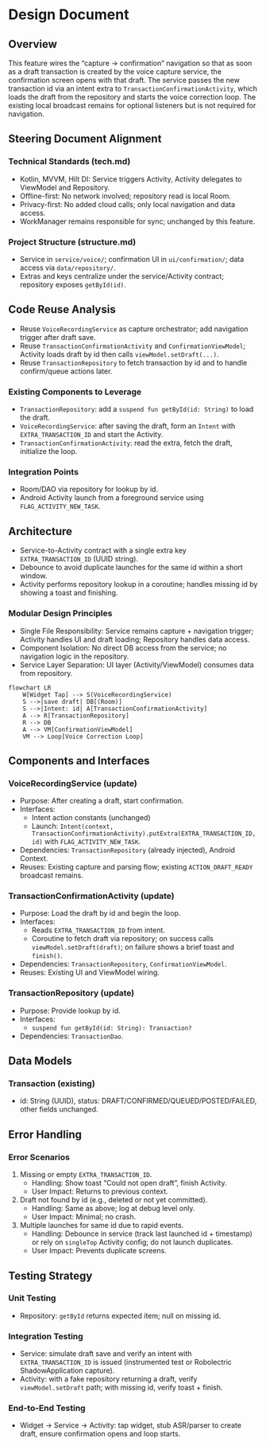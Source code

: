 # Design Document

## Overview

This feature wires the “capture → confirmation” navigation so that as soon as a draft transaction is created by the voice capture service, the confirmation screen opens with that draft. The service passes the new transaction id via an intent extra to `TransactionConfirmationActivity`, which loads the draft from the repository and starts the voice correction loop. The existing local broadcast remains for optional listeners but is not required for navigation.

## Steering Document Alignment

### Technical Standards (tech.md)
- Kotlin, MVVM, Hilt DI: Service triggers Activity, Activity delegates to ViewModel and Repository.
- Offline-first: No network involved; repository read is local Room.
- Privacy-first: No added cloud calls; only local navigation and data access.
- WorkManager remains responsible for sync; unchanged by this feature.

### Project Structure (structure.md)
- Service in `service/voice/`; confirmation UI in `ui/confirmation/`; data access via `data/repository/`.
- Extras and keys centralize under the service/Activity contract; repository exposes `getById(id)`.

## Code Reuse Analysis
- Reuse `VoiceRecordingService` as capture orchestrator; add navigation trigger after draft save.
- Reuse `TransactionConfirmationActivity` and `ConfirmationViewModel`; Activity loads draft by id then calls `viewModel.setDraft(...)`.
- Reuse `TransactionRepository` to fetch transaction by id and to handle confirm/queue actions later.

### Existing Components to Leverage
- `TransactionRepository`: add a `suspend fun getById(id: String)` to load the draft.
- `VoiceRecordingService`: after saving the draft, form an `Intent` with `EXTRA_TRANSACTION_ID` and start the Activity.
- `TransactionConfirmationActivity`: read the extra, fetch the draft, initialize the loop.

### Integration Points
- Room/DAO via repository for lookup by id.
- Android Activity launch from a foreground service using `FLAG_ACTIVITY_NEW_TASK`.

## Architecture

- Service-to-Activity contract with a single extra key `EXTRA_TRANSACTION_ID` (UUID string).
- Debounce to avoid duplicate launches for the same id within a short window.
- Activity performs repository lookup in a coroutine; handles missing id by showing a toast and finishing.

### Modular Design Principles
- Single File Responsibility: Service remains capture + navigation trigger; Activity handles UI and draft loading; Repository handles data access.
- Component Isolation: No direct DB access from the service; no navigation logic in the repository.
- Service Layer Separation: UI layer (Activity/ViewModel) consumes data from repository.

```mermaid
flowchart LR
    W[Widget Tap] --> S(VoiceRecordingService)
    S -->|save draft| DB[(Room)]
    S -->|Intent: id| A[TransactionConfirmationActivity]
    A --> R[TransactionRepository]
    R --> DB
    A --> VM[ConfirmationViewModel]
    VM --> Loop[Voice Correction Loop]
```

## Components and Interfaces

### VoiceRecordingService (update)
- Purpose: After creating a draft, start confirmation.
- Interfaces:
  - Intent action constants (unchanged)
  - Launch: `Intent(context, TransactionConfirmationActivity).putExtra(EXTRA_TRANSACTION_ID, id)` with `FLAG_ACTIVITY_NEW_TASK`.
- Dependencies: `TransactionRepository` (already injected), Android Context.
- Reuses: Existing capture and parsing flow; existing `ACTION_DRAFT_READY` broadcast remains.

### TransactionConfirmationActivity (update)
- Purpose: Load the draft by id and begin the loop.
- Interfaces:
  - Reads `EXTRA_TRANSACTION_ID` from intent.
  - Coroutine to fetch draft via repository; on success calls `viewModel.setDraft(draft)`; on failure shows a brief toast and `finish()`.
- Dependencies: `TransactionRepository`, `ConfirmationViewModel`.
- Reuses: Existing UI and ViewModel wiring.

### TransactionRepository (update)
- Purpose: Provide lookup by id.
- Interfaces:
  - `suspend fun getById(id: String): Transaction?`
- Dependencies: `TransactionDao`.

## Data Models

### Transaction (existing)
- id: String (UUID), status: DRAFT/CONFIRMED/QUEUED/POSTED/FAILED, other fields unchanged.

## Error Handling

### Error Scenarios
1. Missing or empty `EXTRA_TRANSACTION_ID`.
   - Handling: Show toast “Could not open draft”, finish Activity.
   - User Impact: Returns to previous context.
2. Draft not found by id (e.g., deleted or not yet committed).
   - Handling: Same as above; log at debug level only.
   - User Impact: Minimal; no crash.
3. Multiple launches for same id due to rapid events.
   - Handling: Debounce in service (track last launched id + timestamp) or rely on `singleTop` Activity config; do not launch duplicates.
   - User Impact: Prevents duplicate screens.

## Testing Strategy

### Unit Testing
- Repository: `getById` returns expected item; null on missing id.

### Integration Testing
- Service: simulate draft save and verify an intent with `EXTRA_TRANSACTION_ID` is issued (instrumented test or Robolectric ShadowApplication capture).
- Activity: with a fake repository returning a draft, verify `viewModel.setDraft` path; with missing id, verify toast + finish.

### End-to-End Testing
- Widget → Service → Activity: tap widget, stub ASR/parser to create draft, ensure confirmation opens and loop starts.

